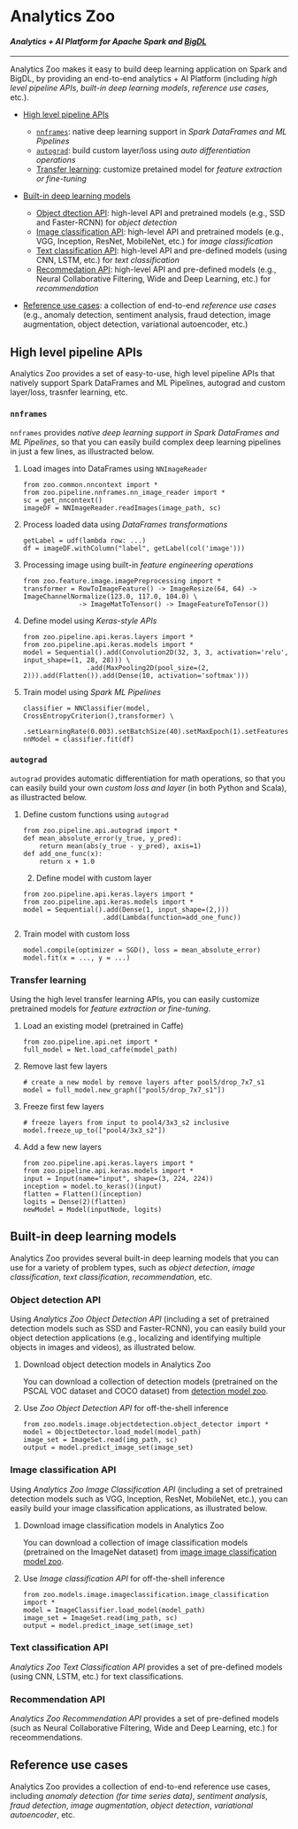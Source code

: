 # Analytics Zoo
#### *Analytics + AI Platform for Apache Spark and [BigDL](https://bigdl-project.github.io/master/#whitepaper/)*
___

Analytics Zoo makes it easy to build deep learning application on Spark and BigDL, by providing an end-to-end analytics + AI Platform (including *high level pipeline APIs*, *built-in deep learning models*, *reference use cases*, etc.).

- [High level pipeline APIs](#high-level-pipeline-apis)
  - [`nnframes`](#nnframes): native deep learning support in *Spark DataFrames and ML Pipelines*
  - [`autograd`](#autograd): build custom layer/loss using *auto differentiation operations* 
  - [Transfer learning](#transfer-learning): customize pretained model for *feature extraction or fine-tuning*
  
- [Built-in deep learning models](#built-in-deep-learning-models)
  - [Object dtection API](#object-detection-api): high-level API and pretrained models (e.g., SSD and Faster-RCNN) for *object detection*
  - [Image classification API](#image-classification-api): high-level API and pretrained models (e.g., VGG, Inception, ResNet, MobileNet, etc.) for *image classification*
  - [Text classification API](#text-classification-api): high-level API and pre-defined models (using CNN, LSTM, etc.) for *text classification*
  - [Recommedation API](#recommendation-api): high-level API and pre-defined models (e.g., Neural Collaborative Filtering, Wide and Deep Learning, etc.) for *recommendation*
  
- [Reference use cases](#reference-use-cases): a collection of end-to-end *reference use cases* (e.g., anomaly detection, sentiment analysis, fraud detection, image augmentation, object detection, variational autoencoder, etc.)

## High level pipeline APIs
Analytics Zoo provides a set of easy-to-use, high level pipeline APIs that natively support Spark DataFrames and ML Pipelines, autograd and custom layer/loss, trasnfer learning, etc.

### `nnframes`
`nnframes` provides *native deep learning support in Spark DataFrames and ML Pipelines*, so that you can easily build complex deep learning pipelines in just a few lines, as illustracted below. 

1. Load images into DataFrames using `NNImageReader`
   ```
   from zoo.common.nncontext import *
   from zoo.pipeline.nnframes.nn_image_reader import *
   sc = get_nncontext()
   imageDF = NNImageReader.readImages(image_path, sc)
   ```

2. Process loaded data using *DataFrames transformations*
   ```
   getLabel = udf(lambda row: ...)
   df = imageDF.withColumn("label", getLabel(col('image')))
   ```

3. Processing image using built-in *feature engineering operations*
   ```
   from zoo.feature.image.imagePreprocessing import *
   transformer = RowToImageFeature() -> ImageResize(64, 64) -> ImageChannelNormalize(123.0, 117.0, 104.0) \
                 -> ImageMatToTensor() -> ImageFeatureToTensor())
   ```

4. Define model using *Keras-style APIs*
   ```
   from zoo.pipeline.api.keras.layers import *
   from zoo.pipeline.api.keras.models import *
   model = Sequential().add(Convolution2D(32, 3, 3, activation='relu', input_shape=(1, 28, 28))) \
                   .add(MaxPooling2D(pool_size=(2, 2))).add(Flatten()).add(Dense(10, activation='softmax')))
   ```

5. Train model using *Spark ML Pipelines*
   ```
   classifier = NNClassifier(model, CrossEntropyCriterion(),transformer) \
                   .setLearningRate(0.003).setBatchSize(40).setMaxEpoch(1).setFeaturesCol("image")
   nnModel = classifier.fit(df)
   ```
   
### `autograd`
`autograd` provides automatic differentiation for math operations, so that you can easily build your own *custom loss and layer* (in both Python and Scala), as illustracted below.

1. Define custom functions using `autograd`
   ```
   from zoo.pipeline.api.autograd import *
   def mean_absolute_error(y_true, y_pred):
       return mean(abs(y_true - y_pred), axis=1)
   def add_one_func(x):
       return x + 1.0
   ```

   2. Define model with custom layer
   ```
   from zoo.pipeline.api.keras.layers import *
   from zoo.pipeline.api.keras.models import *
   model = Sequential().add(Dense(1, input_shape=(2,)))
                       .add(Lambda(function=add_one_func))
   ```

3. Train model with custom loss
   ```
   model.compile(optimizer = SGD(), loss = mean_absolute_error)
   model.fit(x = ..., y = ...)
   ```

### Transfer learning
Using the high level transfer learning APIs, you can easily customize pretrained models for *feature extraction or fine-tuning*.

1. Load an existing model (pretrained in Caffe)
   ```
   from zoo.pipeline.api.net import *
   full_model = Net.load_caffe(model_path)
   ```

2. Remove last few layers
   ```
   # create a new model by remove layers after pool5/drop_7x7_s1
   model = full_model.new_graph(["pool5/drop_7x7_s1"])
   ```

3. Freeze first few layers
   ```
   # freeze layers from input to pool4/3x3_s2 inclusive
   model.freeze_up_to(["pool4/3x3_s2"])
   ```

4. Add a few new layers
   ```
   from zoo.pipeline.api.keras.layers import *
   from zoo.pipeline.api.keras.models import *
   input = Input(name="input", shape=(3, 224, 224))
   inception = model.to_keras()(input)
   flatten = Flatten()(inception)
   logits = Dense(2)(flatten)
   newModel = Model(inputNode, logits)
   ```

## Built-in deep learning models
Analytics Zoo provides several built-in deep learning models that you can use for a variety of problem types, such as *object detection*, *image classification*, *text classification*, *recommendation*, etc.

### Object detection API
Using *Analytics Zoo Object Detection API* (including a set of pretrained detection models such as SSD and Faster-RCNN), you can easily build your object detection applications (e.g., localizing and identifying multiple objects in images and videos), as illustrated below.

1. Download object detection models in Analytics Zoo

   You can download a collection of detection models (pretrained on the PSCAL VOC dataset and COCO dataset) from [detection model zoo](docs/docs/models/objectdetection/README.md#download-link).

2. Use *Zoo Object Detection API* for off-the-shell inference
   ```
   from zoo.models.image.objectdetection.object_detector import *
   model = ObjectDetector.load_model(model_path)
   image_set = ImageSet.read(img_path, sc)
   output = model.predict_image_set(image_set)
   ```

### Image classification API
Using *Analytics Zoo Image Classification API* (including a set of pretrained detection models such as VGG, Inception, ResNet, MobileNet,  etc.), you can easily build your image classification applications, as illustrated below.

1. Download image classification models in Analytics Zoo

   You can download a collection of image classification models (pretrained on the ImageNet dataset) from [image image classification model zoo](docs/docs/models/imageclassification/README.md#download-link).

2. Use *Image classification API* for off-the-shell inference
   ```
   from zoo.models.image.imageclassification.image_classification import *
   model = ImageClassifier.load_model(model_path)
   image_set = ImageSet.read(img_path, sc)
   output = model.predict_image_set(image_set)
   ```

### Text classification API
*Analytics Zoo Text Classification API* provides a set of pre-defined models (using CNN, LSTM, etc.) for text classifications.

### Recommendation API
*Analytics Zoo Recommendation API* provides a set of pre-defined models (such as Neural Collaborative Filtering, Wide and Deep Learning, etc.) for receommendations.

## Reference use cases
Analytics Zoo provides a collection of end-to-end reference use cases, including *anomaly detection (for time series data)*, *sentiment analysis*, *fraud detection*, *image augmentation*, *object detection*, *variational autoencoder*, etc.
